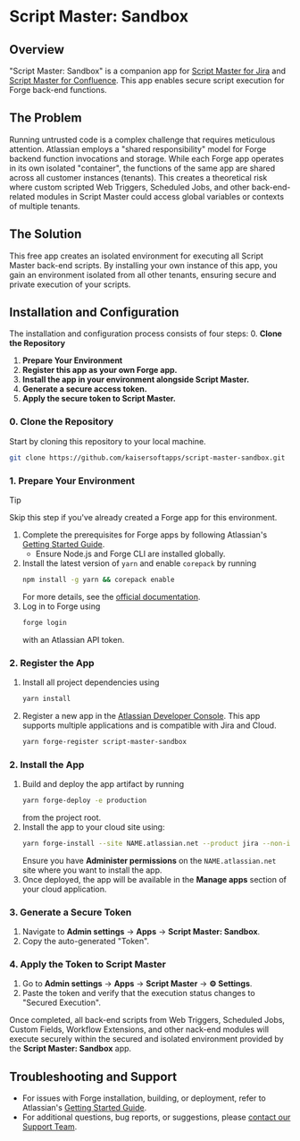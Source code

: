 # Script Master: Sandbox

## Overview

"Script Master: Sandbox" is a companion app for [Script Master for Jira](https://marketplace.atlassian.com/apps/1233958/script-master-for-jira?hosting=cloud) and [Script Master for Confluence](https://marketplace.atlassian.com/apps/1234082/script-master-for-confluence?hosting=cloud). This app enables secure script execution for Forge back-end functions.

## The Problem

Running untrusted code is a complex challenge that requires meticulous attention. Atlassian employs a "shared responsibility" model for Forge backend function invocations and storage. While each Forge app operates in its own isolated "container", the functions of the same app are shared across all customer instances (tenants). This creates a theoretical risk where custom scripted Web Triggers, Scheduled Jobs, and other back-end-related modules in Script Master could access global variables or contexts of multiple tenants.

## The Solution

This free app creates an isolated environment for executing all Script Master back-end scripts. By installing your own instance of this app, you gain an environment isolated from all other tenants, ensuring secure and private execution of your scripts. 

## Installation and Configuration

The installation and configuration process consists of four steps:
0. **Clone the Repository** 
1. **Prepare Your Environment** 
2. **Register this app as your own Forge app.**  
3. **Install the app in your environment alongside Script Master.**  
4. **Generate a secure access token.**  
5. **Apply the secure token to Script Master.**

### 0. Clone the Repository

Start by cloning this repository to your local machine.

```bash
git clone https://github.com/kaisersoftapps/script-master-sandbox.git
```

### 1. Prepare Your Environment

> [!TIP]
> Skip this step if you've already created a Forge app for this environment.

1. Complete the prerequisites for Forge apps by following Atlassian's [Getting Started Guide](https://developer.atlassian.com/platform/forge/getting-started/).  
   - Ensure Node.js and Forge CLI are installed globally.
2. Install the latest version of `yarn` and enable `corepack` by running
   ```bash
   npm install -g yarn && corepack enable
   ```
   For more details, see the [official documentation](https://yarnpkg.com/corepack).
3. Log in to Forge using
   ```bash
   forge login
   ```
   with an Atlassian API token.


### 2. Register the App

1. Install all project dependencies using
   ```bash
   yarn install
   ```
2. Register a new app in the [Atlassian Developer Console](https://developer.atlassian.com/console/myapps/). This app supports multiple applications and is compatible with Jira and Cloud.
   ```bash
   yarn forge-register script-master-sandbox
   ```

### 2. Install the App

1. Build and deploy the app artifact by running
   ```bash
   yarn forge-deploy -e production
   ```
   from the project root.  
2. Install the app to your cloud site using:
   ```bash
   yarn forge-install --site NAME.atlassian.net --product jira --non-interactive -e production
   ```
   Ensure you have **Administer permissions** on the `NAME.atlassian.net` site where you want to install the app.  
3. Once deployed, the app will be available in the **Manage apps** section of your cloud application.

### 3. Generate a Secure Token

1. Navigate to **Admin settings** → **Apps** → **Script Master: Sandbox**.  
2. Copy the auto-generated "Token".

### 4. Apply the Token to Script Master

1. Go to **Admin settings** → **Apps** → **Script Master** → **⚙ Settings**.  
2. Paste the token and verify that the execution status changes to "Secured Execution".

Once completed, all back-end scripts from Web Triggers, Scheduled Jobs, Custom Fields, Workflow Extensions, and other nack-end modules will execute securely within the secured and isolated environment provided by the **Script Master: Sandbox** app.

## Troubleshooting and Support

- For issues with Forge installation, building, or deployment, refer to Atlassian's [Getting Started Guide](https://developer.atlassian.com/platform/forge/getting-started/).  
- For additional questions, bug reports, or suggestions, please [contact our Support Team](https://kaisersoftapps.atlassian.net/servicedesk/customer/portal/1).  
